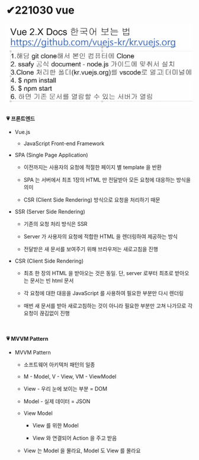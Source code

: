 # ✔221030 vue

![](vue_assets/2022-11-01-09-39-28-image.png)

#### 💗 프론트엔드

- Vue.js
  
  - JavaScript Front-end Framework

- SPA (Single Page Application)
  
  - 이전까지는 사용자의 요청에 적절한 페이지 별 template 을 반환
  
  - SPA 는 서버에서 최초 1장의 HTML 만 전달받아 모든 요청에 대응하는 방식을 의미
  
  - CSR (Client Side Rendering) 방식으로 요청을 처리하기 때문

- SSR (Server Side Rendering)
  
  - 기존의 요청 처리 방식은 SSR
  
  - Server 가 사용자의 요청에 적합한 HTML 을 렌더링하여 제공하는 방식
  
  - 전달받은 새 문서를 보여주기 위해 브라우저는 새로고침을 진행

- CSR (Client Side Rendering)
  
  - 최초 한 장의 HTML 을 받아오는 것은 동일. 단, server 로부터 최초로 받아오는 문서는 빈 html 문서
  
  - 각 요청에 대한 대응을 JavaScript 를 사용하여 필요한 부분만 다시 렌더링
  
  - 매번 새 문서를 받아 새로고침하는 것이 아니라 필요한 부분만 고쳐 나가므로 각 요청이 끊김없이 진행

<br>

#### 💗 MVVM Pattern

- MVVM Pattern
  
  - 소프트웨어 아키텍처 패턴의 일종
  
  - M - Model, V - View, VM - ViewModel
  
  - View - 우리 눈에 보이는 부분 = DOM
  
  - Model - 실제 데이터 = JSON
  
  - View Model
    
    - View 를 위한 Model
    
    - View 와 연결되어 Action 을 주고 받음
  
  - View 는 Model 을 몰라요, Model 도 View 를 몰라요
